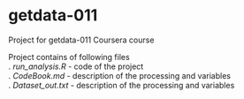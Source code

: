 # getdata-011
Project for getdata-011 Coursera course

Project contains of following files  
. *run_analysis.R* - code of the project  
. *CodeBook.md* - description of the processing and variables  
. *Dataset_out.txt* - description of the processing and variables  

